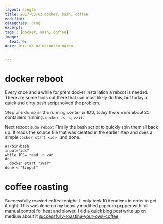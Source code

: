 ```yaml
---
layout: single
title: 2017-03-02 docker, bash, coffee
modified:
categories: blog
excerpt:
tags : [docker, bash, coffee]
image:
  feature:
date: 2017-03-02T08:08:50-04:00


---
```

# docker reboot
Every once and a while for prem docker installation a reboot is needed.  There are some tools out there that can most likely do this, but today a quick and dirty bash script solved the problem.

Step one dump all the running container IDS, today there were about 23 containers running.
`docker ps -q >>ids`

Next reboot `sudo reboot` 
Finally the bash script to quickly spin them all back up. It reads the source file that was created in the earlier step and does a simple `docker start <id> `  and done.

```
#!/bin/bash
input="ids"
while IFS= read -r var
do
  docker start "$var"
done < "$input"
```

# coffee roasting
Successfully roasted coffee tonight.  It only took 10 iterations in order to get it right.  This was done on my heavily modified popcorn popper with full manual control for heat and blower.  I did a quick blog post write up on medium about it   [successfully-roasting-your-own-coffee](https://medium.com/@michael.j.fettis/successfully-roasting-your-own-coffee-91a3b54bb5bc#.ekb1h4ux9 "successfully-roasting-your-own-coffee")
